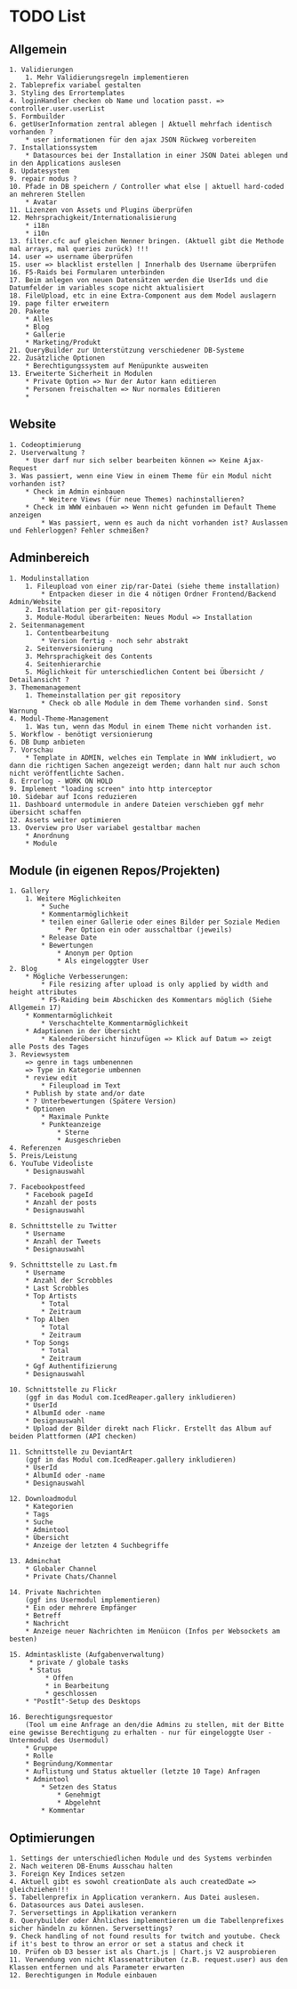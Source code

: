 # TODO List

## Allgemein
    1. Validierungen
        1. Mehr Validierungsregeln implementieren
    2. Tableprefix variabel gestalten
    3. Styling des Errortemplates
    4. loginHandler checken ob Name und location passt. => controller.user.userList
    5. Formbuilder
    6. getUserInformation zentral ablegen | Aktuell mehrfach identisch vorhanden ?
        * user informationen für den ajax JSON Rückweg vorbereiten
    7. Installationssystem
        * Datasources bei der Installation in einer JSON Datei ablegen und in den Applications auslesen
    8. Updatesystem
    9. repair modus ?
    10. Pfade in DB speichern / Controller what else | aktuell hard-coded an mehreren Stellen
        * Avatar
    11. Lizenzen von Assets und Plugins überprüfen
    12. Mehrsprachigkeit/Internationalisierung
        * i18n
        * i10n
    13. filter.cfc auf gleichen Nenner bringen. (Aktuell gibt die Methode mal arrays, mal queries zurück) !!!
    14. user => username überprüfen
    15. user => blacklist erstellen | Innerhalb des Username überprüfen
    16. F5-Raids bei Formularen unterbinden
    17. Beim anlegen von neuen Datensätzen werden die UserIds und die Datumfelder im variables scope nicht aktualisiert
    18. FileUpload, etc in eine Extra-Component aus dem Model auslagern
    19. page filter erweitern
    20. Pakete
        * Alles
        * Blog
        * Gallerie
        * Marketing/Produkt
    21. QueryBuilder zur Unterstützung verschiedener DB-Systeme
    22. Zusätzliche Optionen
        * Berechtigungssystem auf Menüpunkte ausweiten
    13. Erweiterte Sicherheit in Modulen
        * Private Option => Nur der Autor kann editieren
        * Personen freischalten => Nur normales Editieren
        * 

## Website
    1. Codeoptimierung
    2. Userverwaltung ?
        * User darf nur sich selber bearbeiten können => Keine Ajax-Request
    3. Was passiert, wenn eine View in einem Theme für ein Modul nicht vorhanden ist?
        * Check im Admin einbauen
            * Weitere Views (für neue Themes) nachinstallieren?
        * Check im WWW einbauen => Wenn nicht gefunden im Default Theme anzeigen
            * Was passiert, wenn es auch da nicht vorhanden ist? Auslassen und Fehlerloggen? Fehler schmeißen?

## Adminbereich
    1. Modulinstallation
        1. Fileupload von einer zip/rar-Datei (siehe theme installation)
            * Entpacken dieser in die 4 nötigen Ordner Frontend/Backend Admin/Website
        2. Installation per git-repository
        3. Module-Modul überarbeiten: Neues Modul => Installation
    2. Seitenmanagement
        1. Contentbearbeitung
            * Version fertig - noch sehr abstrakt
        2. Seitenversionierung
        3. Mehrsprachigkeit des Contents
        4. Seitenhierarchie
        5. Möglichkeit für unterschiedlichen Content bei Übersicht / Detailansicht ?
    3. Thememanagement
        1. Themeinstallation per git repository
            * Check ob alle Module in dem Theme vorhanden sind. Sonst Warnung
    4. Modul-Theme-Management
        1. Was tun, wenn das Modul in einem Theme nicht vorhanden ist.
    5. Workflow - benötigt versionierung
    6. DB Dump anbieten
    7. Vorschau
        * Template in ADMIN, welches ein Template in WWW inkludiert, wo dann die richtigen Sachen angezeigt werden; dann halt nur auch schon nicht veröffentlichte Sachen.
    8. Errorlog - WORK ON HOLD
    9. Implement "loading screen" into http interceptor
    10. Sidebar auf Icons reduzieren
    11. Dashboard untermodule in andere Dateien verschieben ggf mehr übersicht schaffen
    12. Assets weiter optimieren
    13. Overview pro User variabel gestaltbar machen
        * Anordnung
        * Module

## Module (in eigenen Repos/Projekten)
    1. Gallery
        1. Weitere Möglichkeiten
            * Suche
            * Kommentarmöglichkeit
            * teilen einer Gallerie oder eines Bilder per Soziale Medien
                * Per Option ein oder ausschaltbar (jeweils)
            * Release Date
            * Bewertungen
                * Anonym per Option
                * Als eingeloggter User
    2. Blog
        * Mögliche Verbesserungen:
            * File resizing after upload is only applied by width and height attributes
            * F5-Raiding beim Abschicken des Kommentars möglich (Siehe Allgemein 17)
        * Kommentarmöglichkeit
            * Verschachtelte Kommentarmöglichkeit
        * Adaptionen in der Übersicht
            * Kalenderübersicht hinzufügen => Klick auf Datum => zeigt alle Posts des Tages
    3. Reviewsystem
        => genre in tags umbenennen
        => Type in Kategorie umbennen
        * review edit
            * Fileupload im Text
        * Publish by state and/or date
        * ? Unterbewertungen (Spätere Version)
        * Optionen
            * Maximale Punkte
            * Punkteanzeige
                * Sterne
                * Ausgeschrieben
    4. Referenzen
    5. Preis/Leistung
    6. YouTube Videoliste
        * Designauswahl

    7. Facebookpostfeed
        * Facebook pageId
        * Anzahl der posts
        * Designauswahl

    8. Schnittstelle zu Twitter
        * Username
        * Anzahl der Tweets
        * Designauswahl
    
    9. Schnittstelle zu Last.fm
        * Username
        * Anzahl der Scrobbles
        * Last Scrobbles
        * Top Artists
            * Total
            * Zeitraum
        * Top Alben
            * Total
            * Zeitraum
        * Top Songs
            * Total
            * Zeitraum
        * Ggf Authentifizierung
        * Designauswahl
    
    10. Schnittstelle zu Flickr
        (ggf in das Modul com.IcedReaper.gallery inkludieren)
        * UserId
        * AlbumId oder -name
        * Designauswahl
        * Upload der Bilder direkt nach Flickr. Erstellt das Album auf beiden Plattformen (API checken)
    
    11. Schnittstelle zu DeviantArt
        (ggf in das Modul com.IcedReaper.gallery inkludieren)
        * UserId
        * AlbumId oder -name
        * Designauswahl
    
    12. Downloadmodul
        * Kategorien
        * Tags
        * Suche
        * Admintool
        * Übersicht
        * Anzeige der letzten 4 Suchbegriffe
    
    13. Adminchat
        * Globaler Channel
        * Private Chats/Channel
    
    14. Private Nachrichten
        (ggf ins Usermodul implementieren)
        * Ein oder mehrere Empfänger
        * Betreff
        * Nachricht
        * Anzeige neuer Nachrichten im Menüicon (Infos per Websockets am besten)
    
    15. Admintaskliste (Aufgabenverwaltung)
         * private / globale tasks
         * Status
             * Offen
             * in Bearbeitung
             * geschlossen
        * "PostIt"-Setup des Desktops
    
    16. Berechtigungsrequestor
        (Tool um eine Anfrage an den/die Admins zu stellen, mit der Bitte eine gewisse Berechtigung zu erhalten - nur für eingeloggte User - Untermodul des Usermodul)
        * Gruppe
        * Rolle
        * Begründung/Kommentar
        * Auflistung und Status aktueller (letzte 10 Tage) Anfragen
        * Admintool
            * Setzen des Status
                * Genehmigt
                * Abgelehnt 
            * Kommentar
    

## Optimierungen
    1. Settings der unterschiedlichen Module und des Systems verbinden
    2. Nach weiteren DB-Enums Ausschau halten
    3. Foreign Key Indices setzen
    4. Aktuell gibt es sowohl creationDate als auch createdDate => gleichziehen!!!
    5. Tabellenprefix in Application verankern. Aus Datei auslesen.
    6. Datasources aus Datei auslesen.
    7. Serversettings in Applikation verankern
    8. Querybuilder oder Ähnliches implementieren um die Tabellenprefixes sicher händeln zu können. Serversettings?
    9. Check handling of not found results for twitch and youtube. Check if it's best to throw an error or set a status and check it
    10. Prüfen ob D3 besser ist als Chart.js | Chart.js V2 ausprobieren
    11. Verwendung von nicht Klassenattributen (z.B. request.user) aus den Klassen entfernen und als Parameter erwarten
    12. Berechtigungen in Module einbauen